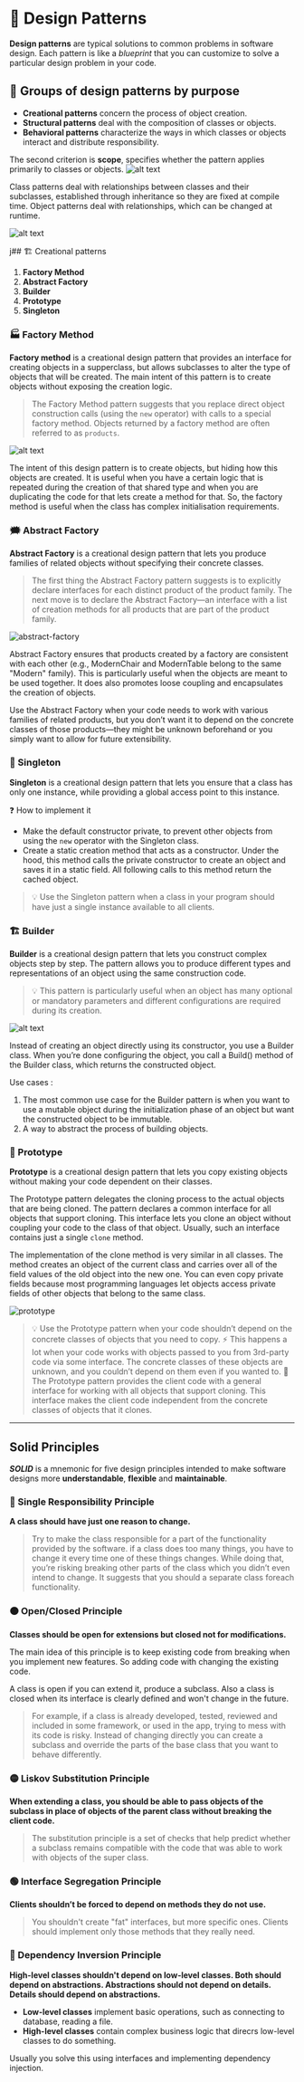 # 🔶 Design Patterns

**Design patterns** are typical solutions to common problems in software design. Each pattern is like a _blueprint_ that you can customize to solve a particular design problem in your code.

## 🔷 Groups of design patterns by purpose

- **Creational patterns** concern the process of object creation.
- **Structural patterns** deal with the composition of classes or objects.
- **Behavioral patterns** characterize the ways in which classes or objects interact and distribute responsibility.

The second criterion is **scope**, specifies whether the pattern applies primarily to classes or objects. 
![alt text](images/image.png)

Class patterns deal with relationships between classes and their subclasses, established through inheritance so they are fixed at compile time.
Object patterns deal with relationships, which can be changed at runtime.

![alt text](images/image-1.png)

j## 🏗 Creational patterns 

1. **Factory Method**
2. **Abstract Factory**
3. **Builder**
4. **Prototype** 
5. **Singleton**

### 🏭 Factory Method

**Factory method** is a creational design pattern that provides an interface for creating objects in a supperclass, but allows subclasses to alter the type of objects that will be created. The main intent of this pattern is to create objects without exposing the creation logic.

> The Factory Method pattern suggests that you replace direct object construction calls (using the `new` operator) with calls to a special factory method. Objects returned by a factory method are often referred to as `products`.

![alt text](images/image-2.png)

The intent of this design pattern is to create objects, but hiding how this objects are created. It is useful when you have a certain logic that is repeated during the creation of that shared type and when you are duplicating the code for that lets create a method for that. So, the factory method is useful when the class has complex initialisation requirements. 

### 🗯 Abstract Factory

**Abstract Factory** is a creational design pattern that lets you produce families of related objects without specifying their concrete classes.

> The first thing the Abstract Factory pattern suggests is to explicitly declare interfaces for each distinct product of the product family. The next move is to declare the Abstract Factory—an interface with a list of creation methods for all products that are part of the product family.

![abstract-factory](images/image-3.png)

Abstract Factory ensures that products created by a factory are consistent with each other (e.g., ModernChair and ModernTable belong to the same "Modern" family). This is particularly useful when the objects are meant to be used together. It does also promotes loose coupling and encapsulates the creation of objects.

Use the Abstract Factory when your code needs to work with various families of related products, but you don’t want it to depend on the concrete classes of those products—they might be unknown beforehand or you simply want to allow for future extensibility.

### 🔶 Singleton 

**Singleton** is a creational design pattern that lets you ensure that a class has only one instance, while providing a global access point to this instance.

❓ How to implement it

- Make the default constructor private, to prevent other objects from using the `new` operator with the Singleton class.
- Create a static creation method that acts as a constructor. Under the hood, this method calls the private constructor to create an object and saves it in a static field. All following calls to this method return the cached object.

> 💡 Use the Singleton pattern when a class in your program should have just a single instance available to all clients.

### 🏗 Builder 

**Builder** is a creational design pattern that lets you construct complex objects step by step. The pattern allows you to produce different types and representations of an object using the same construction code.

> 💡 This pattern is particularly useful when an object has many optional or mandatory parameters and different configurations are required during its creation.

![alt text](image.png)

Instead of creating an object directly using its constructor, you use a Builder class. When you’re done configuring the object, you call a  Build() method of the Builder class, which returns the constructed object.

Use cases :
1. The most common use case for the Builder pattern is when you want to use a mutable object during the initialization phase of an object but want the constructed object to be immutable.
2. A way to abstract the process of building objects.


### 🤖 Prototype

**Prototype** is a creational design pattern that lets you copy existing objects without making your code dependent on their classes.

The Prototype pattern delegates the cloning process to the actual objects that are being cloned. The pattern declares a common interface for all objects that support cloning. This interface lets you clone an object without coupling your code to the class of that object. Usually, such an interface contains just a single `clone` method.

The implementation of the clone method is very similar in all classes. The method creates an object of the current class and carries over all of the field values of the old object into the new one. You can even copy private fields because most programming languages let objects access private fields of other objects that belong to the same class.

![prototype](image-2.png)

> 💡 Use the Prototype pattern when your code shouldn’t depend on the concrete classes of objects that you need to copy. 
> ⚡ This happens a lot when your code works with objects passed to you from 3rd-party code via some interface. The concrete classes of these objects are unknown, and you couldn’t depend on them even if you wanted to.
> 🔸 The Prototype pattern provides the client code with a general interface for working with all objects that support cloning. This interface makes the client code independent from the concrete classes of objects that it clones.
---

##  Solid Principles

**_SOLID_** is a mnemonic for five design principles intended to make software designs more **understandable**, **flexible** and **maintainable**.

### 🔴 Single Responsibility Principle

**A class should have just one reason to change.**

> Try to make the class responsible for a part of the functionality provided by the software. if a class does too many things, you have to change it every time one of these things changes. While doing that, you’re risking breaking other parts of the class which you didn’t even intend to change. It suggests that you should a separate class foreach functionality.

### 🟠 Open/Closed Principle

**Classes should be open for extensions but closed not for modifications.**

The main idea of this principle is to keep existing code from breaking when you implement new features. So adding code with changing the existing code.

A class is open if you can extend it, produce a subclass. Also a class is closed when its interface is clearly defined and won't change in the future.

> For example, if a class is already developed, tested, reviewed and included in some framework, or used in the app, trying to mess with its code is risky. Instead of changing directly you can create a subclass and override the parts of the base class that you want to behave differently. 

### 🟡 Liskov Substitution Principle

**When extending a class, you should be able to pass objects of the subclass in place of objects of the parent class without breaking the client code.**

> The substitution principle is a set of checks that help predict whether a subclass remains compatible with the code that was able to work with objects of the super class. 

### 🟢 Interface Segregation Principle

**Clients shouldn’t be forced to depend on methods they do not use.**

> You shouldn't create "fat" interfaces, but more specific ones. Clients should implement only those methods that they really need. 

### 🔵 Dependency Inversion Principle

**High-level classes shouldn't depend on low-level classes. Both should depend on abstractions. Abstractions should not depend on details. Details should depend on abstractions.**

- **Low-level classes** implement basic operations, such as connecting to database, reading a file.
- **High-level classes** contain complex business logic that direcrs low-level classes to do something.

Usually you solve this using interfaces and implementing dependency injection.
    


